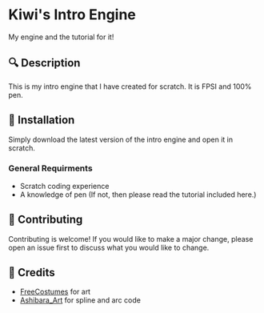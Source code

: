 # Kiwi's Intro Engine
My engine and the tutorial for it!

## 🔍 Description
This is my intro engine that I have created for scratch. It is FPSI and 100% pen.

## 📝 Installation
Simply download the latest version of the intro engine and open it in scratch.
### General Requirments
- Scratch coding experience
- A knowledge of pen (If not, then please read the tutorial included here.)

## 🤝 Contributing
Contributing is welcome! If you would like to make a major change, please open an issue first to discuss what you would like to change.

## 📃 Credits
- <a href="https://scratch.mit.edu/users/freecostumes/">FreeCostumes</a> for art
- <a href="https://scratch.mit.edu/users/ashibara_art/">Ashibara_Art</a> for spline and arc code
